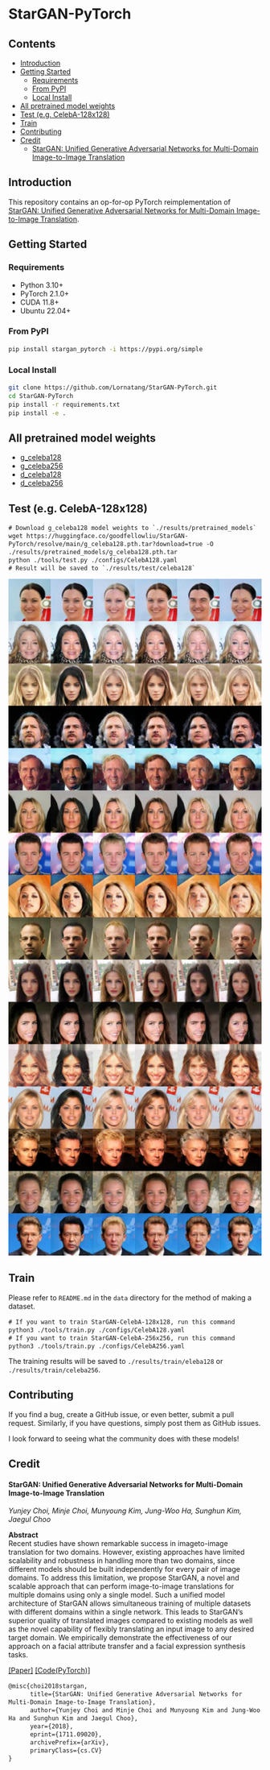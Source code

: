 # StarGAN-PyTorch

## Contents

- [Introduction](#introduction)
- [Getting Started](#getting-started)
  - [Requirements](#requirements)
  - [From PyPI](#from-pypi)
  - [Local Install](#local-install)
- [All pretrained model weights](#all-pretrained-model-weights)
- [Test (e.g. CelebA-128x128)](#test-eg-celeba-128x128)
- [Train](#train)
- [Contributing](#contributing)
- [Credit](#credit)
  - [StarGAN: Unified Generative Adversarial Networks for Multi-Domain Image-to-Image Translation](#stargan-unified-generative-adversarial-networks-for-multi-domain-image-to-image-translation)

## Introduction

This repository contains an op-for-op PyTorch reimplementation of [StarGAN: Unified Generative Adversarial Networks for Multi-Domain Image-to-Image Translation](https://arxiv.org/abs/1711.09020v3).

## Getting Started

### Requirements

- Python 3.10+
- PyTorch 2.1.0+
- CUDA 11.8+
- Ubuntu 22.04+

### From PyPI

```bash
pip install stargan_pytorch -i https://pypi.org/simple
```

### Local Install

```bash
git clone https://github.com/Lornatang/StarGAN-PyTorch.git
cd StarGAN-PyTorch
pip install -r requirements.txt
pip install -e .
```

## All pretrained model weights

- [g_celeba128](https://huggingface.co/goodfellowliu/StarGAN-PyTorch/resolve/main/g_celeba128.pth.tar?download=true)
- [g_celeba256](https://huggingface.co/goodfellowliu/StarGAN-PyTorch/resolve/main/g_celeba256.pth.tar?download=true)
- [d_celeba128](https://huggingface.co/goodfellowliu/StarGAN-PyTorch/resolve/main/d_celeba128.pth.tar?download=true)
- [d_celeba256](https://huggingface.co/goodfellowliu/StarGAN-PyTorch/resolve/main/d_celeba256.pth.tar?download=true)

## Test (e.g. CelebA-128x128)

```shell
# Download g_celeba128 model weights to `./results/pretrained_models`
wget https://huggingface.co/goodfellowliu/StarGAN-PyTorch/resolve/main/g_celeba128.pth.tar?download=true -O ./results/pretrained_models/g_celeba128.pth.tar
python ./tools/test.py ./configs/CelebA128.yaml
# Result will be saved to `./results/test/celeba128`
```

<div align="center">
<img src="figure/celeba_128.jpg" width="768">
</div>

## Train

Please refer to `README.md` in the `data` directory for the method of making a dataset.

```shell
# If you want to train StarGAN-CelebA-128x128, run this command
python3 ./tools/train.py ./configs/CelebA128.yaml
# If you want to train StarGAN-CelebA-256x256, run this command
python3 ./tools/train.py ./configs/CelebA256.yaml
```

The training results will be saved to `./results/train/eleba128` or `./results/train/celeba256`.

## Contributing

If you find a bug, create a GitHub issue, or even better, submit a pull request. Similarly, if you have questions, simply post them as GitHub issues.

I look forward to seeing what the community does with these models!

## Credit

#### StarGAN: Unified Generative Adversarial Networks for Multi-Domain Image-to-Image Translation

_Yunjey Choi, Minje Choi, Munyoung Kim, Jung-Woo Ha, Sunghun Kim, Jaegul Choo_ <br>

**Abstract** <br>
Recent studies have shown remarkable success in imageto-image translation for two domains. However, existing
approaches have limited scalability and robustness in handling more than two domains, since different models should
be built independently for every pair of image domains. To address this limitation, we propose StarGAN, a novel and
scalable approach that can perform image-to-image translations for multiple domains using only a single model.
Such a unified model architecture of StarGAN allows simultaneous training of multiple datasets with different domains
within a single network. This leads to StarGAN’s superior quality of translated images compared to existing models as
well as the novel capability of flexibly translating an input image to any desired target domain. We empirically demonstrate the effectiveness of our
approach on a facial attribute transfer and a facial expression synthesis tasks.

[[Paper]](https://arxiv.org/pdf/1711.09020v3) [[Code(PyTorch)]](https://github.com/yunjey/stargan)

```
@misc{choi2018stargan,
      title={StarGAN: Unified Generative Adversarial Networks for Multi-Domain Image-to-Image Translation}, 
      author={Yunjey Choi and Minje Choi and Munyoung Kim and Jung-Woo Ha and Sunghun Kim and Jaegul Choo},
      year={2018},
      eprint={1711.09020},
      archivePrefix={arXiv},
      primaryClass={cs.CV}
}
```